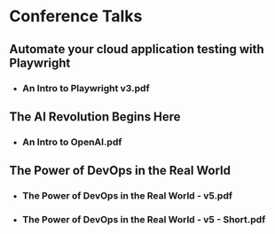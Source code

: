 # Conference Talks

## Automate your cloud application testing with Playwright
- ### An Intro to Playwright v3.pdf

## The AI Revolution Begins Here
- ### An Intro to OpenAI.pdf

## The Power of DevOps in the Real World
- ### The Power of DevOps in the Real World - v5.pdf
- ### The Power of DevOps in the Real World - v5 - Short.pdf
